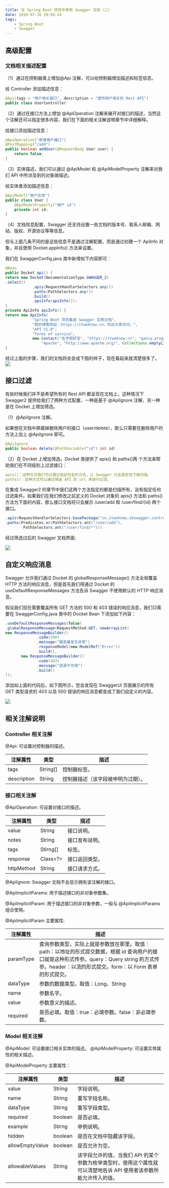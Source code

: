 ```yaml
---
title: 在 Spring Boot 项目中使用 Swagger 文档（二）
date: 2018-07-16 19:56:24
tags: 
    - Spring Boot
    - Swagger
---
```

## 高级配置

### 文档相关描述配置

（1）通过在控制器类上增加@Api 注解，可以给控制器增加描述和标签信息。

给 Controller 添加描述信息：

```java
@Api(tags = "用户相关接口", description = "提供用户相关的 Rest API")
public class UserController
```

（2）通过在接口方法上增加 @ApiOperation 注解来展开对接口的描述，当然这个注解还可以指定很多内容，我们在下面的相关注解说明章节中详细解释。

给接口添加描述信息：

```java
@ApiOperation("新增用户接口")
@PostMapping("/add")
public boolean addUser(@RequestBody User user) {
    return false;
}
```

（3）实体描述，我们可以通过 @ApiModel 和 @ApiModelProperty 注解来对我们 API 中所涉及到的对象做描述。

给实体类添加描述信息：

```java
@ApiModel("用户实体")
public class User {
    @ApiModelProperty("用户 id")
    private int id;
}
```

（4）文档信息配置，Swagger 还支持设置一些文档的版本号、联系人邮箱、网站、版权、开源协议等等信息。

但与上面几条不同的是这些信息不是通过注解配置，而是通过创建一个 ApiInfo 对象，并且使用 Docket.appInfo() 方法来设置。

我们在 SwaggerConfig.java 类中新增如下内容即可：

```java
@Bean
public Docket api() {
return new Docket(DocumentationType.SWAGGER_2)
.select()
            .apis(RequestHandlerSelectors.any())
            .paths(PathSelectors.any())
            .build()
            .apiInfo(apiInfo());
}
private ApiInfo apiInfo() {
return new ApiInfo(
            "Spring Boot 项目集成 Swagger 实例文档",
            "我的博客网站：https://itweknow.cn，欢迎大家访问。",
            "API V1.0",
            "Terms of service",
            new Contact("名字想好没", "https://itweknow.cn", "gancy.programmer@gmail.com"),
                "Apache", "http://www.apache.org/", Collections.emptyList());
}
```

经过上面的步骤，我们的文档将会变成下图的样子，现在看起来就清楚很多了。
![](https://www.ibm.com/developerworks/cn/java/j-using-swagger-in-a-spring-boot-project/image002.png)

## 接口过滤

有些时候我们并不是希望所有的 Rest API 都呈现在文档上，这种情况下 Swagger2 提供给我们了两种方式配置，一种是基于 @ApiIgnore 注解，另一种是在 Docket 上增加筛选。

（1）@ApiIgnore 注解。

如果想在文档中屏蔽掉删除用户的接口（user/delete），那么只需要在删除用户的方法上加上 @ApiIgnore 即可。

```java
@ApiIgnore
public boolean delete(@PathVariable("id") int id)
```
（2）在 Docket 上增加筛选。Docket 类提供了 apis() 和 paths()两 个方法来帮助我们在不同级别上过滤接口：
```yaml
apis()：这种方式我们可以通过指定包名的方式，让 Swagger 只去某些包下面扫描。
paths()：这种方式可以通过筛选 API 的 url 来进行过滤。
```

在集成 Swagger2 的章节中我们这两个方法指定的都是扫描所有，没有指定任何过滤条件。如果我们在我们修改之前定义的 Docket 对象的 apis() 方法和 paths() 方法为下面的内容，那么接口文档将只会展示 /user/add 和 /user/find/{id} 两个接口。

```java
.apis(RequestHandlerSelectors.basePackage("cn.itweknow.sbswagger.controller"))
.paths(Predicates.or(PathSelectors.ant("/user/add"),
        PathSelectors.ant("/user/find/*")))
```

经过筛选过后的 Swagger 文档界面:

![](https://www.ibm.com/developerworks/cn/java/j-using-swagger-in-a-spring-boot-project/image003.png)

## 自定义响应消息

Swagger 允许我们通过 Docket 的 globalResponseMessage() 方法全局覆盖 HTTP 方法的响应消息，但是首先我们得通过 Docket 的 useDefaultResponseMessages 方法告诉 Swagger 不使用默认的 HTTP 响应消息。

假设我们现在需要覆盖所有 GET 方法的 500 和 403 错误的响应消息，我们只需要在 SwaggerConfig.java 类中的 Docket Bean 下添加如下内容：

```java
.useDefaultResponseMessages(false)
.globalResponseMessage(RequestMethod.GET, newArrayList(
new ResponseMessageBuilder()
              .code(500)
              .message("服务器发生异常")
              .responseModel(new ModelRef("Error"))
              .build(),
       new ResponseMessageBuilder()
              .code(403)
              .message("资源不可用")
              .build()
));
```

添加如上面的代码后，如下图所示，您会发现在 SwaggerUI 页面展示的所有 GET 类型请求的 403 以及 500 错误的响应消息都变成了我们自定义的内容。

![](https://www.ibm.com/developerworks/cn/java/j-using-swagger-in-a-spring-boot-project/image004.png)

## 相关注解说明

### Controller 相关注解

@Api: 可设置对控制器的描述。

注解属性|	类型	|描述
---|---|---
tags|	String[]|	控制器标签。
description	|String|	控制器描述（该字段被申明为过期）。

### 接口相关注解

@ApiOperation: 可设置对接口的描述。

注解属性|	类型|	描述
---|---|---
value|	String|	接口说明。
notes|	String|	接口发布说明。
tags|	Stirng[]|	标签。
response|	Class<?>|	接口返回类型。
httpMethod|	String|	接口请求方式。

@ApiIgnore: Swagger 文档不会显示拥有该注解的接口。

@ApiImplicitParams: 用于描述接口的非对象参数集。

@ApiImplicitParam: 用于描述接口的非对象参数，一般与 @ApiImplicitParams 组合使用。

@ApiImplicitParam 主要属性:

注解属性|	描述
---|---
paramType|	查询参数类型，实际上就是参数放在那里。取值：path：以地址的形式提交数据，根据 id 查询用户的接口就是这种形式传参。query：Query string 的方式传参。header：以流的形式提交。form：以 Form 表单的形式提交。
dataType|	参数的数据类型。取值：Long、String
name|参数名字。
value|参数意义的描述。
required|是否必填。取值：true：必填参数。false：非必填参数。

### Model 相关注解

@ApiModel: 可设置接口相关实体的描述。
@ApiModelProperty: 可设置实体属性的相关描述。

@ApiModelProperty 主要属性：

注解属性|	类型|	描述
---|---|---
value|	String|	字段说明。
name	|String	|重写字段名称。
dataType|	Stirng|	重写字段类型。
required|	boolean	|是否必填。
example|	Stirng|	举例说明。
hidden|	boolean	|是否在文档中隐藏该字段。
allowEmptyValue|	boolean|	是否允许为空。
allowableValues	|String	|该字段允许的值，当我们 API 的某个参数为枚举类型时，使用这个属性就可以清楚地告诉 API 使用者该参数所能允许传入的值。